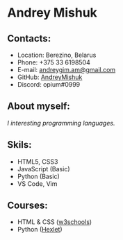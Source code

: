 # Andrey Mishuk

## Contacts:

* Location: Berezino, Belarus
* Phone: +375 33 6198504
* E-mail: andreygim.am@gmail.com
* GitHub: [AndreyMishuk](https://github.com/AndreyMishuk)
* Discord: opium#0999

## About myself:

*I interesting programming languages.*

## Skils:

* HTML5, CSS3
* JavaScript (Basic)
* Python (Basic)
* VS Code, Vim

## Courses:

* HTML & CSS ([w3schools](https://www.w3schools.com/))
* Python ([Hexlet](https://ru.hexlet.io/u/andreym))
